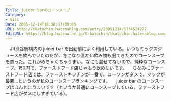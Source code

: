 ```yaml
---
Title: juicer barのコーンスープ
Category:
- misc
Date: 2005-12-14T10:38:17+09:00
URL: http://tkatochin.hatenablog.com/entry/20051214/1134524297
EditURL: https://blog.hatena.ne.jp/t-katochin/tkatochin.hatenablog.com/atom/entry/6653586347154756206
---
```



　JR渋谷駅構内の juicer bar を出勤前によく利用している。いつもミックスジュースを飲んでいたのだが、冬になり温かい飲み物も出てきたのでコーンスープを買った。これがめちゃくちゃうまい。なにも混ぜてないので、純粋なコーンスープ。150円で、ファーストフード店じゃもう飲めないです。
　ちなみにファーストフード店では、ファーストキッチンが一番で、ローソンがダメで、マックが最悪…というのが私のコーンスープランキングです。
　juicer bar のコーンスープはほんとにうまいです（というか普通にコーンスープしている。ファーストフード店がダメにしすぎている）。
